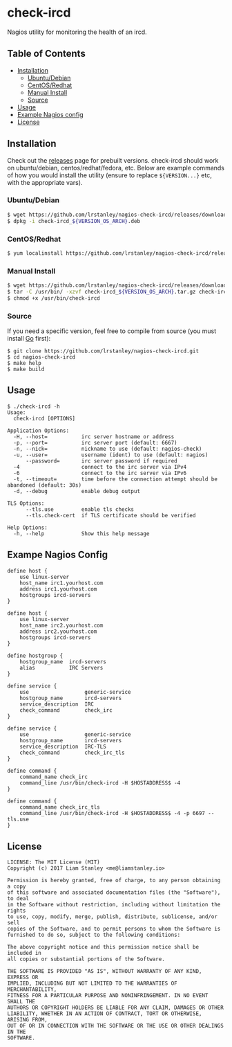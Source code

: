 # check-ircd

Nagios utility for monitoring the health of an ircd.

## Table of Contents
- [Installation](#installation)
  - [Ubuntu/Debian](#ubuntudebian)
  - [CentOS/Redhat](#centosredhat)
  - [Manual Install](#manual-install)
  - [Source](#source)
- [Usage](#usage)
- [Example Nagios config](#example-nagios-config)
- [License](#license)

## Installation

Check out the [releases](https://github.com/lrstanley/nagios-check-ircd/releases)
page for prebuilt versions. check-ircd should work on ubuntu/debian,
centos/redhat/fedora, etc. Below are example commands of how you would install
the utility (ensure to replace `${VERSION...}` etc, with the appropriate vars).

### Ubuntu/Debian

```bash
$ wget https://github.com/lrstanley/nagios-check-ircd/releases/download/${VERSION}/check-ircd_${VERSION_OS_ARCH}.deb
$ dpkg -i check-ircd_${VERSION_OS_ARCH}.deb
```

### CentOS/Redhat

```bash
$ yum localinstall https://github.com/lrstanley/nagios-check-ircd/releases/download/${VERSION}/check-ircd_${VERSION_OS_ARCH}.rpm
```

### Manual Install

```bash
$ wget https://github.com/lrstanley/nagios-check-ircd/releases/download/${VERSION}/check-ircd_${VERSION_OS_ARCH}.tar.gz
$ tar -C /usr/bin/ -xzvf check-ircd_${VERSION_OS_ARCH}.tar.gz check-ircd
$ chmod +x /usr/bin/check-ircd
```

### Source

If you need a specific version, feel free to compile from source (you must
install [Go](https://golang.org/doc/install) first):

```
$ git clone https://github.com/lrstanley/nagios-check-ircd.git
$ cd nagios-check-ircd
$ make help
$ make build
```

## Usage

```
$ ./check-ircd -h
Usage:
  check-ircd [OPTIONS]

Application Options:
  -H, --host=           irc server hostname or address
  -p, --port=           irc server port (default: 6667)
  -n, --nick=           nickname to use (default: nagios-check)
  -u, --user=           username (ident) to use (default: nagios)
      --password=       irc server password if required
  -4                    connect to the irc server via IPv4
  -6                    connect to the irc server via IPv6
  -t, --timeout=        time before the connection attempt should be abandoned (default: 30s)
  -d, --debug           enable debug output

TLS Options:
      --tls.use         enable tls checks
      --tls.check-cert  if TLS certificate should be verified

Help Options:
  -h, --help            Show this help message
```

## Exampe Nagios Config

```
define host {
	use linux-server
	host_name irc1.yourhost.com
	address irc1.yourhost.com
	hostgroups ircd-servers
}

define host {
	use linux-server
	host_name irc2.yourhost.com
	address irc2.yourhost.com
	hostgroups ircd-servers
}

define hostgroup {
    hostgroup_name  ircd-servers
    alias           IRC Servers
}

define service {
	use                  generic-service
	hostgroup_name       ircd-servers
	service_description  IRC
	check_command        check_irc
}

define service {
	use                  generic-service
	hostgroup_name       ircd-servers
	service_description  IRC-TLS
	check_command        check_irc_tls
}

define command {
	command_name check_irc
	command_line /usr/bin/check-ircd -H $HOSTADDRESS$ -4
}

define command {
	command_name check_irc_tls
	command_line /usr/bin/check-ircd -H $HOSTADDRESS$ -4 -p 6697 --tls.use
}
```

## License

```
LICENSE: The MIT License (MIT)
Copyright (c) 2017 Liam Stanley <me@liamstanley.io>

Permission is hereby granted, free of charge, to any person obtaining a copy
of this software and associated documentation files (the "Software"), to deal
in the Software without restriction, including without limitation the rights
to use, copy, modify, merge, publish, distribute, sublicense, and/or sell
copies of the Software, and to permit persons to whom the Software is
furnished to do so, subject to the following conditions:

The above copyright notice and this permission notice shall be included in
all copies or substantial portions of the Software.

THE SOFTWARE IS PROVIDED "AS IS", WITHOUT WARRANTY OF ANY KIND, EXPRESS OR
IMPLIED, INCLUDING BUT NOT LIMITED TO THE WARRANTIES OF MERCHANTABILITY,
FITNESS FOR A PARTICULAR PURPOSE AND NONINFRINGEMENT. IN NO EVENT SHALL THE
AUTHORS OR COPYRIGHT HOLDERS BE LIABLE FOR ANY CLAIM, DAMAGES OR OTHER
LIABILITY, WHETHER IN AN ACTION OF CONTRACT, TORT OR OTHERWISE, ARISING FROM,
OUT OF OR IN CONNECTION WITH THE SOFTWARE OR THE USE OR OTHER DEALINGS IN THE
SOFTWARE.
```
